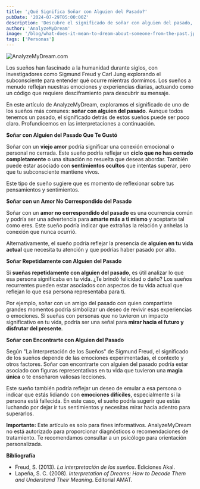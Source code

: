 ```yaml
---
title: '¿Qué Significa Soñar con Alguien del Pasado?'
pubDate: '2024-07-29T05:00:00Z'
description: 'Descubre el significado de soñar con alguien del pasado, desde viejos amores hasta personas que te hicieron daño.'
author: 'AnalyzeMyDream'
image: '/blog/what-does-it-mean-to-dream-about-someone-from-the-past.jpeg'
tags: ['Personas']
---
```


![AnalyzeMyDream.com](/blog/what-does-it-mean-to-dream-about-someone-from-the-past.jpeg)

Los sueños han fascinado a la humanidad durante siglos, con investigadores como Sigmund Freud y Carl Jung explorando el subconsciente para entender qué ocurre mientras dormimos. Los sueños a menudo reflejan nuestras emociones y experiencias diarias, actuando como un código que requiere desciframiento para descubrir su mensaje.

En este artículo de AnalyzeMyDream, exploramos el significado de uno de los sueños más comunes: **soñar con alguien del pasado**. Aunque todos tenemos un pasado, el significado detrás de estos sueños puede ser poco claro. Profundicemos en las interpretaciones a continuación.

**Soñar con Alguien del Pasado Que Te Gustó**

Soñar con un **viejo amor** podría significar una conexión emocional o personal no cerrada. Este sueño podría reflejar un **ciclo que no has cerrado completamente** o una situación no resuelta que deseas abordar. También puede estar asociado con **sentimientos ocultos** que intentas superar, pero que tu subconsciente mantiene vivos.

Este tipo de sueño sugiere que es momento de reflexionar sobre tus pensamientos y sentimientos.

**Soñar con un Amor No Correspondido del Pasado**

Soñar con un **amor no correspondido del pasado** es una ocurrencia común y podría ser una advertencia para **amarte más a ti mismo** y aceptarte tal como eres. Este sueño podría indicar que extrañas la relación y anhelas la conexión que nunca ocurrió.

Alternativamente, el sueño podría reflejar la presencia de **alguien en tu vida actual** que necesita tu atención y que podrías haber pasado por alto.

**Soñar Repetidamente con Alguien del Pasado**

Si **sueñas repetidamente con alguien del pasado**, es útil analizar lo que esa persona significaba en tu vida. ¿Te brindó felicidad o daño? Los sueños recurrentes pueden estar asociados con aspectos de tu vida actual que reflejan lo que esa persona representaba para ti.

Por ejemplo, soñar con un amigo del pasado con quien compartiste grandes momentos podría simbolizar un deseo de revivir esas experiencias o emociones. Si sueñas con personas que no tuvieron un impacto significativo en tu vida, podría ser una señal para **mirar hacia el futuro y disfrutar del presente**.

**Soñar con Encontrarte con Alguien del Pasado**

Según "La Interpretación de los Sueños" de Sigmund Freud, el significado de los sueños depende de las emociones experimentadas, el contexto y otros factores. Soñar con encontrarte con alguien del pasado podría estar asociado con figuras representativas en tu vida que tuvieron una **magia única** o te enseñaron valiosas lecciones.

Este sueño también podría reflejar un deseo de emular a esa persona o indicar que estás lidiando con **emociones difíciles**, especialmente si la persona está fallecida. En este caso, el sueño podría sugerir que estás luchando por dejar ir tus sentimientos y necesitas mirar hacia adentro para superarlos.

**Importante:** Este artículo es solo para fines informativos. AnalyzeMyDream no está autorizado para proporcionar diagnósticos o recomendaciones de tratamiento. Te recomendamos consultar a un psicólogo para orientación personalizada.

**Bibliografía**

- Freud, S. (2013). *La interpretación de los sueños*. Ediciones Akal.
- Lapeña, S. C. (2008). *Interpretation of Dreams: How to Decode Them and Understand Their Meaning*. Editorial AMAT.
